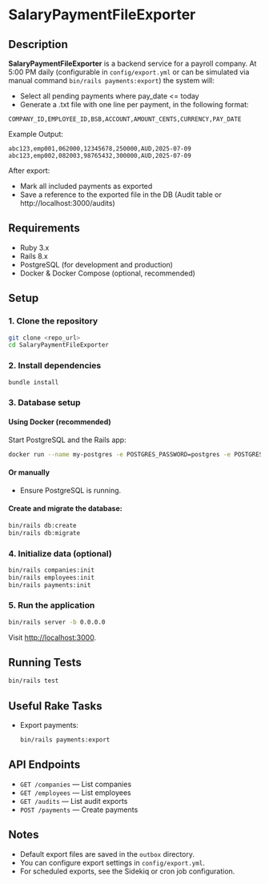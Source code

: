 # SalaryPaymentFileExporter


## Description

**SalaryPaymentFileExporter** is a backend service for a payroll company. At 5:00 PM daily (configurable in ```config/export.yml``` or can be simulated via manual command ```bin/rails payments:export```) the system will:

- Select all pending payments where pay_date <= today
- Generate a .txt file with one line per payment, in the following format:
```
COMPANY_ID,EMPLOYEE_ID,BSB,ACCOUNT,AMOUNT_CENTS,CURRENCY,PAY_DATE
```

Example Output: 
```
abc123,emp001,062000,12345678,250000,AUD,2025-07-09 
abc123,emp002,082003,98765432,300000,AUD,2025-07-09 
```
After export: 
- Mark all included payments as exported 
- Save a reference to the exported file in the DB (Audit table or http://localhost:3000/audits)

## Requirements

- Ruby 3.x
- Rails 8.x
- PostgreSQL (for development and production)
- Docker & Docker Compose (optional, recommended)

## Setup

### 1. Clone the repository

```bash
git clone <repo_url>
cd SalaryPaymentFileExporter
```

### 2. Install dependencies

```bash
bundle install
```

### 3. Database setup

#### Using Docker (recommended)

Start PostgreSQL and the Rails app:

```bash
docker run --name my-postgres -e POSTGRES_PASSWORD=postgres -e POSTGRES_USER=postgres -e POSTGRES_DB=salary_payment_development -p 5432:5432 -d postgres:16
```

#### Or manually

- Ensure PostgreSQL is running.

#### Create and migrate the database:

```bash
bin/rails db:create
bin/rails db:migrate
```

### 4. Initialize data (optional)

```bash
bin/rails companies:init
bin/rails employees:init
bin/rails payments:init
```

### 5. Run the application

```bash
bin/rails server -b 0.0.0.0
```

Visit [http://localhost:3000](http://localhost:3000).

## Running Tests

```bash
bin/rails test
```

## Useful Rake Tasks

- Export payments:  
  ```bash
  bin/rails payments:export
  ```

## API Endpoints

- `GET /companies` — List companies
- `GET /employees` — List employees
- `GET /audits` — List audit exports
- `POST /payments` — Create payments

## Notes

- Default export files are saved in the `outbox` directory.
- You can configure export settings in `config/export.yml`.
- For scheduled exports, see the Sidekiq or cron job configuration.
